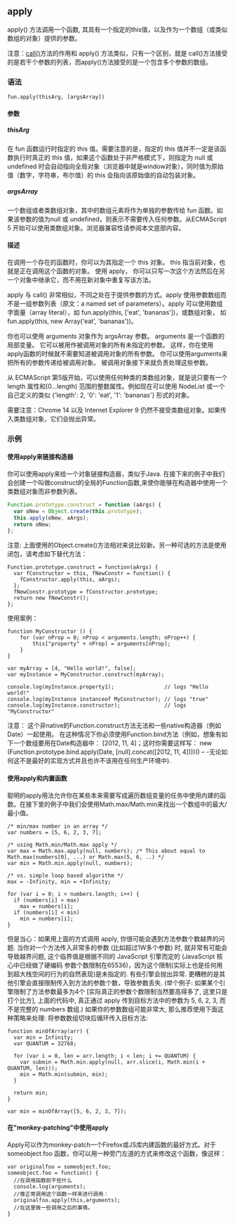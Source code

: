## apply

apply() 方法调用一个函数, 其具有一个指定的this值，以及作为一个数组（或类似数组的对象）提供的参数。

注意：[call()](./call.md)方法的作用和 apply() 方法类似，只有一个区别，就是 call()方法接受的是若干个参数的列表，而apply()方法接受的是一个包含多个参数的数组。

### 语法

```
fun.apply(thisArg, [argsArray])
```


#### 参数
##### thisArg

在 fun 函数运行时指定的 this 值。需要注意的是，指定的 this 值并不一定是该函数执行时真正的 this 值，如果这个函数处于非严格模式下，则指定为 null 或 undefined 时会自动指向全局对象（浏览器中就是window对象），同时值为原始值（数字，字符串，布尔值）的 this 会指向该原始值的自动包装对象。

##### argsArray
一个数组或者类数组对象，其中的数组元素将作为单独的参数传给 fun 函数。如果该参数的值为null 或 undefined，则表示不需要传入任何参数。从ECMAScript 5 开始可以使用类数组对象。浏览器兼容性请参阅本文底部内容。
 
#### 描述
在调用一个存在的函数时，你可以为其指定一个 this 对象。 this 指当前对象，也就是正在调用这个函数的对象。 使用 apply， 你可以只写一次这个方法然后在另一个对象中继承它，而不用在新对象中重复写该方法。

apply 与 call() 非常相似，不同之处在于提供参数的方式。apply 使用参数数组而不是一组参数列表（原文：a named set of parameters）。apply 可以使用数组字面量（array literal），如 fun.apply(this, ['eat', 'bananas'])，或数组对象， 如  fun.apply(this, new Array('eat', 'bananas'))。

你也可以使用 arguments  对象作为 argsArray 参数。 arguments 是一个函数的局部变量。 它可以被用作被调用对象的所有未指定的参数。 这样，你在使用apply函数的时候就不需要知道被调用对象的所有参数。 你可以使用arguments来把所有的参数传递给被调用对象。 被调用对象接下来就负责处理这些参数。

从 ECMAScript 第5版开始，可以使用任何种类的类数组对象，就是说只要有一个 length 属性和[0...length) 范围的整数属性。例如现在可以使用 NodeList 或一个自己定义的类似 {'length': 2, '0': 'eat', '1': 'bananas'} 形式的对象。

需要注意：Chrome 14 以及 Internet Explorer 9 仍然不接受类数组对象。如果传入类数组对象，它们会抛出异常。

### 示例

#### 使用apply来链接构造器

你可以使用apply来给一个对象链接构造器，类似于Java. 在接下来的例子中我们会创建一个叫做construct的全局的Function函数,来使你能够在构造器中使用一个类数组对象而非参数列表。

```javascript
Function.prototype.construct = function (aArgs) {
  var oNew = Object.create(this.prototype);
  this.apply(oNew, aArgs);
  return oNew;
};
```

注意: 上面使用的Object.create()方法相对来说比较新。另一种可选的方法是使用闭包，请考虑如下替代方法：

```
Function.prototype.construct = function(aArgs) {
  var fConstructor = this, fNewConstr = function() { 
    fConstructor.apply(this, aArgs); 
  };
  fNewConstr.prototype = fConstructor.prototype;
  return new fNewConstr();
};
```

使用案例：
```
function MyConstructor () {
    for (var nProp = 0; nProp < arguments.length; nProp++) {
        this["property" + nProp] = arguments[nProp];
    }
}

var myArray = [4, "Hello world!", false];
var myInstance = MyConstructor.construct(myArray);

console.log(myInstance.property1);                // logs "Hello world!"
console.log(myInstance instanceof MyConstructor); // logs "true"
console.log(myInstance.constructor);              // logs "MyConstructor"
```

注意： 这个非native的Function.construct方法无法和一些native构造器（例如Date）一起使用。 在这种情况下你必须使用Function.bind方法（例如，想象有如下一个数组要用在Date构造器中： [2012, 11, 4]；这时你需要这样写： new (Function.prototype.bind.apply(Date, [null].concat([2012, 11, 4])))() – -无论如何这不是最好的实现方式并且也许不该用在任何生产环境中).

#### 使用apply和内置函数

聪明的apply用法允许你在某些本来需要写成遍历数组变量的任务中使用内建的函数。在接下里的例子中我们会使用Math.max/Math.min来找出一个数组中的最大/最小值。

```
/* min/max number in an array */
var numbers = [5, 6, 2, 3, 7];

/* using Math.min/Math.max apply */
var max = Math.max.apply(null, numbers); /* This about equal to Math.max(numbers[0], ...) or Math.max(5, 6, ..) */
var min = Math.min.apply(null, numbers);

/* vs. simple loop based algorithm */
max = -Infinity, min = +Infinity;

for (var i = 0; i < numbers.length; i++) {
  if (numbers[i] > max)
    max = numbers[i];
  if (numbers[i] < min) 
    min = numbers[i];
}
```

但是当心：如果用上面的方式调用 apply, 你很可能会遇到方法参数个数越界的问题. 当你对一个方法传入非常多的参数 (比如超过1W多个参数) 时, 就非常有可能会导致越界问题, 这个临界值是根据不同的 JavaScript 引擎而定的 (JavaScript 核心中已经做了硬编码  参数个数限制在65536)，因为这个限制(实际上也是任何用到超大栈空间的行为的自然表现)是未指定的. 有些引擎会抛出异常.  更糟糕的是其他引擎会直接限制传入到方法的参数个数，导致参数丢失. (举个例子: 如果某个引擎限制了方法参数最多为4个 [实际真正的参数个数限制当然要高得多了, 这里只是打个比方], 上面的代码中, 真正通过 apply 传到目标方法中的参数为 5, 6, 2, 3, 而不是完整的 numbers 数组.) 如果你的参数数组可能非常大, 那么推荐使用下面这种策略来处理: 将参数数组切块后循环传入目标方法:

```
function minOfArray(arr) {
  var min = Infinity;
  var QUANTUM = 32768;

  for (var i = 0, len = arr.length; i < len; i += QUANTUM) {
    var submin = Math.min.apply(null, arr.slice(i, Math.min(i + QUANTUM, len)));
    min = Math.min(submin, min);
  }

  return min;
}

var min = minOfArray([5, 6, 2, 3, 7]);
```
#### 在"monkey-patching"中使用apply

Apply可以作为monkey-patch一个Firefox或JS库内建函数的最好方式。对于someobject.foo 函数，你可以用一种旁门左道的方式来修改这个函数，像这样：

```
var originalfoo = someobject.foo;
someobject.foo = function() {
  //在调用函数前干些什么
  console.log(arguments);
  //像正常调用这个函数一样来进行调用：
  originalfoo.apply(this,arguments);
  //在这里做一些调用之后的事情。
}
```